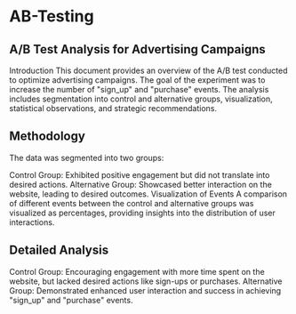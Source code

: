 # AB-Testing

## A/B Test Analysis for Advertising Campaigns
Introduction
This document provides an overview of the A/B test conducted to optimize advertising campaigns. The goal of the experiment was to increase the number of "sign_up" and "purchase" events. The analysis includes segmentation into control and alternative groups, visualization, statistical observations, and strategic recommendations.

## Methodology
The data was segmented into two groups:

Control Group: Exhibited positive engagement but did not translate into desired actions.
Alternative Group: Showcased better interaction on the website, leading to desired outcomes.
Visualization of Events
A comparison of different events between the control and alternative groups was visualized as percentages, providing insights into the distribution of user interactions.

## Detailed Analysis
Control Group: Encouraging engagement with more time spent on the website, but lacked desired actions like sign-ups or purchases.
Alternative Group: Demonstrated enhanced user interaction and success in achieving "sign_up" and "purchase" events.
